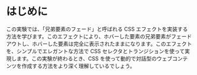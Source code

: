 # はじめに

この実験では、「兄弟要素のフェード」と呼ばれる CSS エフェクトを実装する方法を学びます。このエフェクトにより、ホバーした要素の兄弟要素がフェードアウトし、ホバーした要素は完全に表示されたままになります。このエフェクトを、シンプルでエレガントな方法で CSS セレクタとトランジションを使って実現します。この実験が終わるとき、CSS を使って動的で対話型のウェブコンテンツを作成する方法をより深く理解しているでしょう。
